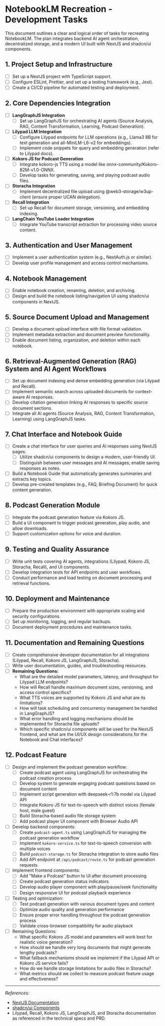 # NotebookLM Recreation - Development Tasks

This document outlines a clear and logical order of tasks for recreating NotebookLM. The plan integrates backend AI agent orchestration, decentralized storage, and a modern UI built with NextJS and shadcn/ui components.

## 1. Project Setup and Infrastructure
- [ ] Set up a NextJS project with TypeScript support.
- [ ] Configure ESLint, Prettier, and set up a testing framework (e.g., Jest).
- [ ] Create a CI/CD pipeline for automated testing and deployment.

## 2. Core Dependencies Integration
- [ ] **LangGraphJS Integration**
  - [ ] Set up LangGraphJS for orchestrating AI agents (Source Analysis, RAG, Content Transformation, Learning, Podcast Generation).
- [ ] **Lilypad LLM Integration**
  - [ ] Configure Lilypad endpoints for LLM operations (e.g., Llama3 8B for text generation and all-MiniLM-L6-v2 for embeddings).
  - [ ] Implement code snippets for query and embedding generation (refer to Lilypad docs).
- [ ] **Kokoro JS for Podcast Generation**
  - [ ] Integrate kokoro-js TTS using a model like onnx-community/Kokoro-82M-v1.0-ONNX.
  - [ ] Develop tasks for generating, saving, and playing podcast audio files.
- [ ] **Storacha Integration**
  - [ ] Implement decentralized file upload using @web3-storage/w3up-client (ensure proper UCAN delegation).
- [ ] **Recall Integration**
  - [ ] Set up Recall for document storage, versioning, and embedding indexing.
- [ ] **LangChain YouTube Loader Integration**
  - [ ] Integrate YouTube transcript extraction for processing video source content.

## 3. Authentication and User Management
- [ ] Implement a user authentication system (e.g., NextAuth.js or similar).
- [ ] Develop user profile management and access control mechanisms.

## 4. Notebook Management
- [ ] Enable notebook creation, renaming, deletion, and archiving.
- [ ] Design and build the notebook listing/navigation UI using shadcn/ui components in NextJS.

## 5. Source Document Upload and Management
- [ ] Develop a document upload interface with file format validation.
- [ ] Implement metadata extraction and document preview functionality.
- [ ] Enable document listing, organization, and deletion within each notebook.

## 6. Retrieval-Augmented Generation (RAG) System and AI Agent Workflows
- [ ] Set up document indexing and dense embedding generation (via Lilypad and Recall).
- [ ] Implement semantic search across uploaded documents for context-aware AI responses.
- [ ] Develop citation generation linking AI responses to specific source document sections.
- [ ] Integrate all AI agents (Source Analysis, RAG, Content Transformation, Learning) using LangGraphJS tasks.

## 7. Chat Interface and Notebook Guide
- [ ] Create a chat interface for user queries and AI responses using NextJS pages.
  - [ ] Utilize shadcn/ui components to design a modern, user-friendly UI.
  - [ ] Distinguish between user messages and AI messages; enable saving responses as notes.
- [ ] Build a Notebook Guide that automatically generates summaries and extracts key topics.
- [ ] Develop pre-created templates (e.g., FAQ, Briefing Document) for quick content generation.

## 8. Podcast Generation Module
- [ ] Integrate the podcast generation feature via Kokoro JS.
- [ ] Build a UI component to trigger podcast generation, play audio, and allow downloads.
- [ ] Support customization options for voice and duration.

## 9. Testing and Quality Assurance
- [ ] Write unit tests covering AI agents, integrations (Lilypad, Kokoro JS, Storacha, Recall), and UI components.
- [ ] Develop integration tests for API endpoints and user workflows.
- [ ] Conduct performance and load testing on document processing and retrieval functions.

## 10. Deployment and Maintenance
- [ ] Prepare the production environment with appropriate scaling and security configurations.
- [ ] Set up monitoring, logging, and regular backups.
- [ ] Document deployment procedures and maintenance tasks.

## 11. Documentation and Remaining Questions
- [ ] Create comprehensive developer documentation for all integrations (Lilypad, Recall, Kokoro JS, LangGraphJS, Storacha).
- [ ] Write user documentation, guides, and troubleshooting resources.
- [ ] **Remaining Questions:**
  - What are the detailed model parameters, latency, and throughput for Lilypad LLM endpoints?
  - How will Recall handle maximum document sizes, versioning, and access control specifics?
  - What TTS voices are supported by Kokoro JS and what are its limitations?
  - How will task scheduling and concurrency management be handled in LangGraphJS?
  - What error handling and logging mechanisms should be implemented for Storacha file uploads?
  - Which specific shadcn/ui components will be used for the NextJS frontend, and what are the UI/UX design considerations for the Notebook and Chat interfaces?

## 12. Podcast Feature
- [ ] Design and implement the podcast generation workflow:
  - [ ] Create podcast agent using LangGraphJS for orchestrating the podcast creation process
  - [ ] Develop system to generate engaging podcast questions based on document content
  - [ ] Implement script generation with deepseek-r1:7b model via Lilypad API
  - [ ] Integrate Kokoro JS for text-to-speech with distinct voices (female host, male guest)
  - [ ] Build Storacha-based audio file storage system
  - [ ] Add podcast player UI component with Browser Audio API

- [ ] Develop backend components:
  - [ ] Create `podcast-agent.ts` using LangGraphJS for managing the podcast generation workflow
  - [ ] Implement `kokoro-service.ts` for text-to-speech conversion with multiple voices
  - [ ] Build `podcast-storage.ts` for Storacha integration to store audio files
  - [ ] Add API endpoint at `/api/podcast/route.ts` for podcast generation requests

- [ ] Implement frontend components:
  - [ ] Add "Make a Podcast" button to UI after document processing
  - [ ] Create podcast generation status indicators
  - [ ] Develop audio player component with play/pause/seek functionality
  - [ ] Design responsive UI for podcast playback experience

- [ ] Testing and optimization:
  - [ ] Test podcast generation with various document types and content
  - [ ] Optimize audio quality and generation performance
  - [ ] Ensure proper error handling throughout the podcast generation process
  - [ ] Validate cross-browser compatibility for audio playback

- [ ] Remaining Questions:
  - What specific Kokoro JS model and parameters will work best for realistic voice generation?
  - How should we handle very long documents that might generate lengthy podcasts?
  - What fallback mechanisms should we implement if the Lilypad API or Kokoro JS service fails?
  - How do we handle storage limitations for audio files in Storacha?
  - What metrics should we collect to measure podcast feature usage and effectiveness?

---
*References:*
- [NextJS Documentation](https://nextjs.org/docs)
- [shadcn/ui Components](https://ui.shadcn.com/)
- Lilypad, Recall, Kokoro JS, LangGraphJS, and Storacha documentation as referenced in the technical specs and PRD. 
